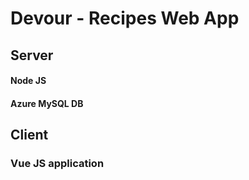 # Devour - Recipes Web App

## Server
#### Node JS
#### Azure MySQL DB

## Client
### Vue JS application

